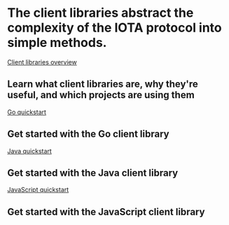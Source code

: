 # The client libraries abstract the complexity of the IOTA protocol into simple methods.

[Client libraries overview](/0.1/introduction/overview.md)
## Learn what client libraries are, why they're useful, and which projects are using them

[Go quickstart](/0.1/getting-started/go-quickstart.md)
## Get started with the Go client library

[Java quickstart](/0.1/getting-started/java-quickstart.md)
## Get started with the Java client library

[JavaScript quickstart](/0.1/getting-started/js-quickstart.md)
## Get started with the JavaScript client library
